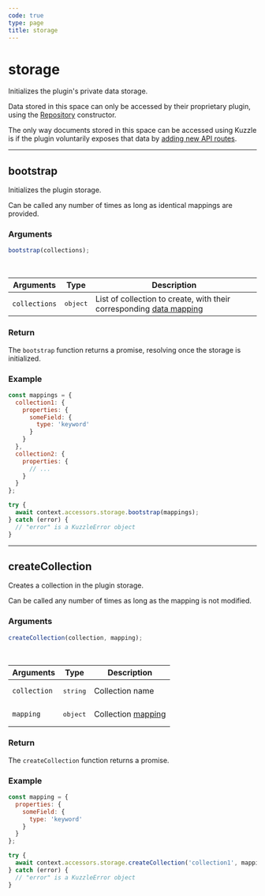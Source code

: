 ```yaml
---
code: true
type: page
title: storage
---
```


# storage

Initializes the plugin's private data storage.

Data stored in this space can only be accessed by their proprietary plugin, using the [Repository](/core/2/plugins/plugin-context/constructors/repository) constructor.

The only way documents stored in this space can be accessed using Kuzzle is if the plugin voluntarily exposes that data by [adding new API routes](/core/2/plugins/guides/controllers).

---

## bootstrap



Initializes the plugin storage.

Can be called any number of times as long as identical mappings are provided.

### Arguments

```js
bootstrap(collections);
```

<br/>

| Arguments     | Type              | Description                                                                                                                        |
| ------------- | ----------------- | ---------------------------------------------------------------------------------------------------------------------------------- |
| `collections` | <pre>object</pre> | List of collection to create, with their corresponding [data mapping](/core/2/guides/essentials/store-access-data#document-mapping) |

### Return

The `bootstrap` function returns a promise, resolving once the storage is initialized.

### Example

```js
const mappings = {
  collection1: {
    properties: {
      someField: {
        type: 'keyword'
      }
    }
  },
  collection2: {
    properties: {
      // ...
    }
  }
};

try {
  await context.accessors.storage.bootstrap(mappings);
} catch (error) {
  // "error" is a KuzzleError object
}
```

---

## createCollection



Creates a collection in the plugin storage.

Can be called any number of times as long as the mapping is not modified.

### Arguments

```js
createCollection(collection, mapping);
```

<br/>

| Arguments    | Type              | Description                                                                       |
| ------------ | ----------------- | --------------------------------------------------------------------------------- |
| `collection` | <pre>string</pre> | Collection name                                                                   |
| `mapping`    | <pre>object</pre> | Collection [mapping](/core/2/guides/essentials/store-access-data#document-mapping) |

### Return

The `createCollection` function returns a promise.

### Example

```js
const mapping = {
  properties: {
    someField: {
      type: 'keyword'
    }
  }
};

try {
  await context.accessors.storage.createCollection('collection1', mapping);
} catch (error) {
  // "error" is a KuzzleError object
}
```
